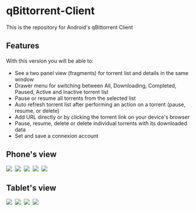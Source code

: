 qBittorrent-Client
==================

This is the repository for Android's qBittorrent Client <br>

<h2>Features</h2>
<span style="line-height: 1.5em;">With this version you will be able to:</span>
<ul>
        <li> See a two panel view (fragments) for torrent list and details in the same window</li>
        <li>Drawer menu for switching between All, Downloading, Completed, Paused, Active and Inactive torrent list</li>
        <li>Pause or resume all torrents from the selected list</li>
        <li>Auto refresh torrent list after performing an action on a torrent (pause, resume, or delete) </li>
	<li>Add URL directly or by clicking the torrent link on your device's browser</li>
	<li>Pause, resume, delete or delete individual torrents with its downloaded data</li>
	<li>Set and save a connexion account</li>
</ul>

<h2>Phone's view</h2>
<img src="https://farm6.staticflickr.com/5527/14366168477_8b8a5f5787.jpg">&nbsp;
<img src="https://farm6.staticflickr.com/5538/14529545316_9f674aba2c.jpg">&nbsp;
<img src="https://farm6.staticflickr.com/5596/14551722492_b24e1ec32d.jpg">&nbsp;
<img src="https://farm4.staticflickr.com/3731/12764293465_021d24ab48.jpg">&nbsp;
<img src="https://farm6.staticflickr.com/5547/12764293595_4fd5078513.jpg">&nbsp;

<h2>Tablet's view</h2>
<img src="https://farm4.staticflickr.com/3915/14458532641_f3175cc830_c.jpg"/>&nbsp;
<img src="https://farm4.staticflickr.com/3880/14275272160_3f7d8d5dba_c.jpg"/>&nbsp;
<img src="https://farm3.staticflickr.com/2926/14482048333_9df77b4516_c.jpg"/>&nbsp;
<img src="https://farm3.staticflickr.com/2930/14438782316_505386d3e6_c.jpg"/>&nbsp;


